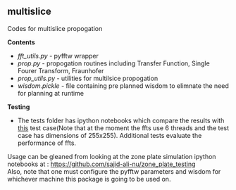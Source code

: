 ## multislice

Codes for multislice propogation

**Contents** 
* *fft_utils.py*    - pyfftw wrapper <br>
* *prop.py*         - propogation routines including Transfer Function, Single Fourer Transform, Fraunhofer<br>
* *prop_utils.py*   - utilities for multilsice propogation <br>
* *wisdom.pickle*   - file containing pre planned wisdom to elimnate the need for planning at runtime <br>

**Testing**
* The tests folder has ipython notebooks which compare the results with [this](https://github.com/mdw771/xdesign/blob/master/tests/test_tube_particles.py) test case(Note that at the moment the ffts use 6 threads and the test case has dimensions of 255x255). Additional tests evaluate the performance of ffts.

Usage can be gleaned from looking at the zone plate simulation ipython notebooks at : https://github.com/sajid-ali-nu/zone_plate_testing<br>
Also, note that one must configure the pyfftw parameters and wisdom for whichever machine this package is going to be used on.
